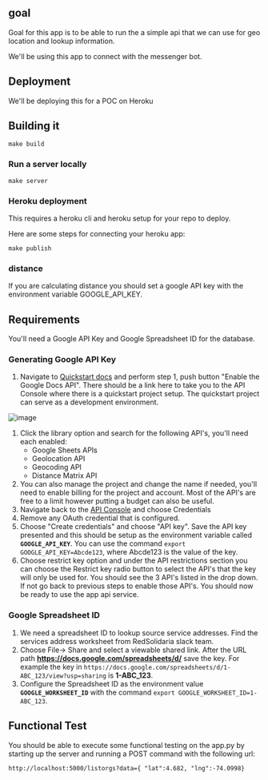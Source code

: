 ## goal
Goal for this app is to be able to run the a simple api that we can use for geo location and lookup information.

We'll be using this app to connect with the messenger bot.


## Deployment


We'll be deploying this for a POC on Heroku

## Building it

```
make build
```

### Run a server locally

```
make server
```

### Heroku deployment

This requires a heroku cli and heroku setup for your repo to deploy.

Here are some steps for connecting your heroku app:

```
make publish
```

### distance

If you are calculating distance you should set a google API key with the environment variable GOOGLE_API_KEY.

## Requirements

You'll need a Google API Key and Google Spreadsheet ID for the database.

### Generating Google API Key
1. Navigate to [Quickstart docs](https://developers.google.com/docs/api/quickstart/python) and perform step 1, push button "Enable the Google Docs API".  There should be a link here to take you to the API Console where there is a quickstart project setup. The quickstart project can serve as a development environment.

  ![image](https://user-images.githubusercontent.com/1907138/57985810-74e2ad00-7a22-11e9-9a0d-93bd774d5631.png)

1. Click the library option and search for the following API's, you'll need each enabled:
   - Google Sheets APIs
   - Geolocation API
   - Geocoding API
   - Distance Matrix API
1. You can also manage the project and change the name if needed, you'll need to enable billing for the project and account.
   Most of the API's are free to a limit however putting a budget can also be useful.
1. Navigate back to the [API Console](https://console.developers.google.com/apis/dashboard) and choose Credentials
1. Remove any OAuth credential that is configured.
1. Choose "Create credentials" and choose "API key". Save the API key presented and this should be setup as the environment variable called **`GOOGLE_API_KEY`**. You can use the command `export GOOGLE_API_KEY=Abcde123`, where Abcde123 is the value of the key.
1. Choose restrict key option and under the API restrictions section you can choose the Restrict key radio button to select the API's that the key will only be used for. You should see the 3 API's listed in the drop down. If not go back to previous steps to enable those API's. You should now be ready to use the app api service.

### Google Spreadsheet ID
1. We need a spreadsheet ID to lookup source service addresses. Find the services address worksheet from RedSolidaria slack team.
1. Choose File-> Share and select a viewable shared link. After the URL path **https://docs.google.com/spreadsheets/d/** save the key. For example the key in `https://docs.google.com/spreadsheets/d/1-ABC_123/view?usp=sharing` is **1-ABC_123**.
1. Configure the Spreadsheet ID as the environment value **`GOOGLE_WORKSHEET_ID`** with the command `export GOOGLE_WORKSHEET_ID=1-ABC_123`.

## Functional Test

You should be able to execute some functional testing on the app.py by starting up the server and running a POST command with the following url:

```
http://localhost:5000/listorgs?data={ "lat":4.682, "lng":-74.0998}
```

